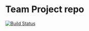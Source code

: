 # Team Project repo

[![Build Status](https://app.travis-ci.com/gcivil-nyu-org/INET-Team-2-F2022.svg?branch=staging)](https://app.travis-ci.com/gcivil-nyu-org/INET-Team-2-F2022)

